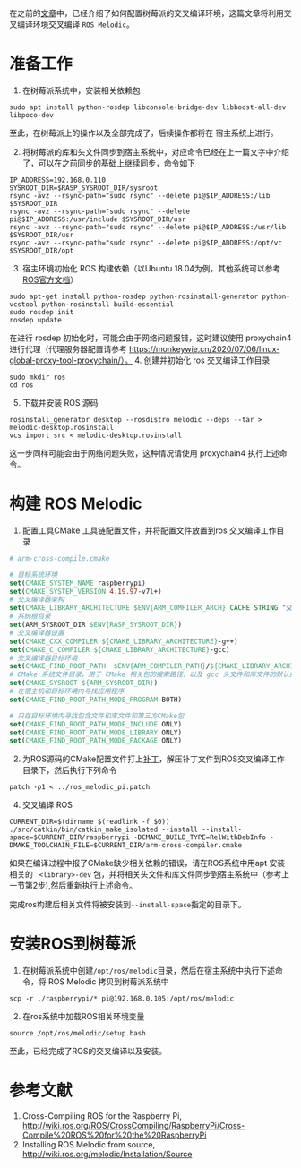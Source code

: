 在之前的[文章](./cross-compiler.md)中，已经介绍了如何配置树莓派的交叉编译环境，这篇文章将利用交叉编译环境交叉编译 `ROS Melodic`。

# 准备工作

1. 在树莓派系统中，安装相关依赖包

```shell
sudo apt install python-rosdep libconsole-bridge-dev libboost-all-dev libpoco-dev
```

至此，在树莓派上的操作以及全部完成了，后续操作都将在 宿主系统上进行。

2. 将树莓派的库和头文件同步到宿主系统中，对应命令已经在上一篇文字中介绍了，可以在之前同步的基础上继续同步，命令如下
```shell
IP_ADDRESS=192.168.0.110
SYSROOT_DIR=$RASP_SYSROOT_DIR/sysroot
rsync -avz --rsync-path="sudo rsync" --delete pi@$IP_ADDRESS:/lib $SYSROOT_DIR
rsync -avz --rsync-path="sudo rsync" --delete pi@$IP_ADDRESS:/usr/include $SYSROOT_DIR/usr
rsync -avz --rsync-path="sudo rsync" --delete pi@$IP_ADDRESS:/usr/lib $SYSROOT_DIR/usr
rsync -avz --rsync-path="sudo rsync" --delete pi@$IP_ADDRESS:/opt/vc $SYSROOT_DIR/opt
```
3. 宿主环境初始化 ROS 构建依赖（以Ubuntu 18.04为例，其他系统可以参考[ROS官方文档](http://wiki.ros.org/melodic/Installation/Source)）
```shell
sudo apt-get install python-rosdep python-rosinstall-generator python-vcstool python-rosinstall build-essential
sudo rosdep init
rosdep update
```

在进行 rosdep 初始化时，可能会由于网络问题报错，这时建议使用 proxychain4 进行代理（代理服务器配置请参考 https://monkeywie.cn/2020/07/06/linux-global-proxy-tool-proxychain/）。
4. 创建并初始化 ros 交叉编译工作目录
```shell
sudo mkdir ros
cd ros
```

5. 下载并安装 ROS 源码
```shell
rosinstall_generator desktop --rosdistro melodic --deps --tar > melodic-desktop.rosinstall
vcs import src < melodic-desktop.rosinstall
```
这一步同样可能会由于网络问题失败，这种情况请使用 proxychain4 执行上述命令。
# 构建 ROS Melodic
1. 配置工具CMake 工具链配置文件，并将配置文件放置到ros 交叉编译工作目录
```cmake
# arm-cross-compile.cmake

# 目标系统环境
set(CMAKE_SYSTEM_NAME raspberrypi)
set(CMAKE_SYSTEM_VERSION 4.19.97-v7l+)
# 交叉编译器架构
set(CMAKE_LIBRARY_ARCHITECTURE $ENV{ARM_COMPILER_ARCH} CACHE STRING "交叉编译器架构")
# 系统根目录
set(ARM_SYSROOT_DIR $ENV{RASP_SYSROOT_DIR})
# 交叉编译器设置
set(CMAKE_CXX_COMPILER ${CMAKE_LIBRARY_ARCHITECTURE}-g++)
set(CMAKE_C_COMPILER ${CMAKE_LIBRARY_ARCHITECTURE}-gcc)
# 交叉编译器目标环境
set(CMAKE_FIND_ROOT_PATH  $ENV{ARM_COMPILER_PATH}/${CMAKE_LIBRARY_ARCHITECTURE})
# CMake 系统文件目录，用于 CMake 相关包的搜索路径，以及 gcc 头文件和库文件的默认搜索目录
set(CMAKE_SYSROOT ${ARM_SYSROOT_DIR})
# 在宿主机和目标环境内寻找应用程序
set(CMAKE_FIND_ROOT_PATH_MODE_PROGRAM BOTH)

# 只在目标环境内寻找包含文件和库文件和第三方CMake包
set(CMAKE_FIND_ROOT_PATH_MODE_INCLUDE ONLY)
set(CMAKE_FIND_ROOT_PATH_MODE_LIBRARY ONLY)
set(CMAKE_FIND_ROOT_PATH_MODE_PACKAGE ONLY)
```
2. 为ROS源码的CMake配置文件打上[补丁](https://gist.github.com/easdue/39539f50aac5b20dbb05c9008ac2365c/archive/d130bff9cafde5d70600d05caba9743cca103d03.zip)，解压补丁文件到ROS交叉编译工作目录下，然后执行下列命令
```shell
patch -p1 < ../ros_melodic_pi.patch
```
4. 交叉编译 ROS
```shell
CURRENT_DIR=$(dirname $(readlink -f $0))
./src/catkin/bin/catkin_make_isolated --install --install-space=$CURRENT_DIR/raspberrypi -DCMAKE_BUILD_TYPE=RelWithDebInfo -DMAKE_TOOLCHAIN_FILE=$CURRENT_DIR/arm-cross-compiler.cmake
```
如果在编译过程中报了CMake缺少相关依赖的错误，请在ROS系统中用apt 安装相关的 ` <library>-dev` 包，并将相关头文件和库文件同步到宿主系统中（参考上一节第2步),然后重新执行上述命令。

完成ros构建后相关文件将被安装到`--install-space`指定的目录下。

# 安装ROS到树莓派
1. 在树莓派系统中创建`/opt/ros/melodic`目录，然后在宿主系统中执行下述命令，将 ROS Melodic 拷贝到树莓派系统中
```shell
scp -r ./raspberrypi/* pi@192.168.0.105:/opt/ros/melodic
```
2. 在ros系统中加载ROS相关环境变量
```shell
source /opt/ros/melodic/setup.bash
```

至此，已经完成了ROS的交叉编译以及安装。

# 参考文献

1. Cross-Compiling ROS for the Raspberry Pi, http://wiki.ros.org/ROS/CrossCompiling/RaspberryPi/Cross-Compile%20ROS%20for%20the%20RaspberryPi
2. Installing ROS Melodic from source, http://wiki.ros.org/melodic/Installation/Source



